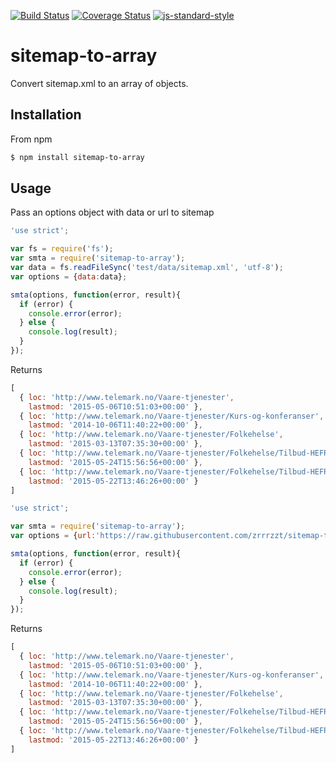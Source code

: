 [![Build Status](https://travis-ci.org/zrrrzzt/sitemap-to-array.svg?branch=master)](https://travis-ci.org/zrrrzzt/sitemap-to-array)
[![Coverage Status](https://coveralls.io/repos/zrrrzzt/sitemap-to-array/badge.svg?branch=master&service=github)](https://coveralls.io/github/zrrrzzt/sitemap-to-array?branch=master)
[![js-standard-style](https://img.shields.io/badge/code%20style-standard-brightgreen.svg?style=flat)](https://github.com/feross/standard)
# sitemap-to-array
Convert sitemap.xml to an array of objects.

## Installation

From npm

```sh
$ npm install sitemap-to-array
```

## Usage

Pass an options object with data or url to sitemap

```javascript
'use strict';

var fs = require('fs');
var smta = require('sitemap-to-array');
var data = fs.readFileSync('test/data/sitemap.xml', 'utf-8');
var options = {data:data};

smta(options, function(error, result){
  if (error) {
    console.error(error);
  } else {
    console.log(result);
  }
});
```

Returns

```javascript
[ 
  { loc: 'http://www.telemark.no/Vaare-tjenester',
    lastmod: '2015-05-06T10:51:03+00:00' },
  { loc: 'http://www.telemark.no/Vaare-tjenester/Kurs-og-konferanser',
    lastmod: '2014-10-06T11:40:22+00:00' },
  { loc: 'http://www.telemark.no/Vaare-tjenester/Folkehelse',
    lastmod: '2015-03-13T07:35:30+00:00' },
  { loc: 'http://www.telemark.no/Vaare-tjenester/Folkehelse/Tilbud-HEFRES/Paa-farta-til-skolen',
    lastmod: '2015-05-24T15:56:56+00:00' },
  { loc: 'http://www.telemark.no/Vaare-tjenester/Folkehelse/Tilbud-HEFRES/Alle-barn-sykler',
    lastmod: '2015-05-22T13:46:26+00:00' } 
]
```

```javascript
'use strict';

var smta = require('sitemap-to-array');
var options = {url:'https://raw.githubusercontent.com/zrrrzzt/sitemap-to-array/master/test/data/sitemap.xml'};

smta(options, function(error, result){
  if (error) {
    console.error(error);
  } else {
    console.log(result);
  }
});
```

Returns

```javascript
[ 
  { loc: 'http://www.telemark.no/Vaare-tjenester',
    lastmod: '2015-05-06T10:51:03+00:00' },
  { loc: 'http://www.telemark.no/Vaare-tjenester/Kurs-og-konferanser',
    lastmod: '2014-10-06T11:40:22+00:00' },
  { loc: 'http://www.telemark.no/Vaare-tjenester/Folkehelse',
    lastmod: '2015-03-13T07:35:30+00:00' },
  { loc: 'http://www.telemark.no/Vaare-tjenester/Folkehelse/Tilbud-HEFRES/Paa-farta-til-skolen',
    lastmod: '2015-05-24T15:56:56+00:00' },
  { loc: 'http://www.telemark.no/Vaare-tjenester/Folkehelse/Tilbud-HEFRES/Alle-barn-sykler',
    lastmod: '2015-05-22T13:46:26+00:00' } 
]
```